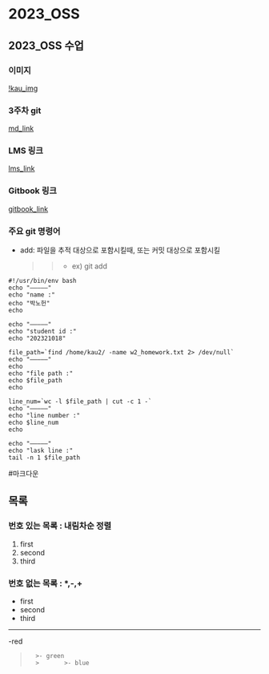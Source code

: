 # 2023_OSS
## 2023_OSS 수업
### 이미지
[!kau_img](/Users/jjeongee/Desktop/projects/2023_OSS/w3/kau_mark.png)
### 3주차 git
[md_link](/Users/jjeongee/Desktop/projects/2023_OSS/w3/README.md)
### LMS 링크
[lms_link](https://lms.kau.ac.kr/)
### Gitbook 링크
[gitbook_link](https://git-scm.com/book/ko/v2)
### 주요 git 명령어
- add: 파일을 추적 대상으로 포함시킬때, 또는 커밋 대상으로 포함시킬
   >    > - ex) git add

```
#!/usr/bin/env bash
echo "—————"
echo "name :"
echo "박노헌"
echo

echo "—————"
echo "student id :"
echo "202321018"

file_path=`find /home/kau2/ -name w2_homework.txt 2> /dev/null`
echo "—————"
echo
echo "file path :"
echo $file_path
echo

line_num=`wc -l $file_path | cut -c 1 -`
echo "—————"
echo "line number :"
echo $line_num
echo

echo "—————"
echo "lask line :"
tail -n 1 $file_path
```

#마크다운
## 목록
### 번호 있는 목록 : 내림차순 정렬
1. first
2. second
3. third

### 번호 없는 목록 : *,-,+
- first
- second
- third

***
-red
>       >- green
>       >       >- blue

